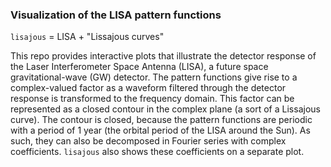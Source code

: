 ### Visualization of the LISA pattern functions

`lisajous` = LISA + "Lissajous curves"

This repo provides interactive plots that illustrate the detector response of the Laser Interferometer Space Antenna (LISA), a future space gravitational-wave (GW) detector. The pattern functions give rise to a complex-valued factor as a waveform filtered through the detector response is transformed to the frequency domain. This factor can be represented as a closed contour in the complex plane (a sort of a Lissajous curve). The contour is closed, because the pattern functions are periodic with a period of 1 year (the orbital period of the LISA around the Sun). As such, they can also be decomposed in Fourier series with complex coefficients. `lisajous` also shows these coefficients on a separate plot. 
